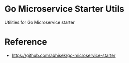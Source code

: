 # Go Microservice Starter Utils
Utilities for Go Microservice starter

# Reference

* https://github.com/abhisek/go-microservice-starter
